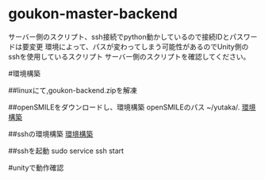 # goukon-master-backend
サーバー側のスクリプト、ssh接続でpython動かしているので接続IDとパスワードは要変更
環境によって、パスが変わってしまう可能性があるのでUnity側のsshを使用しているスクリプト
サーバー側のスクリプトを確認してください。

#環境構築

##linuxにて,goukon-backend.zipを解凍

##openSMILEをダウンロードし、環境構築
openSMILEのパス ~/yutaka/.
[環境構築](https://note.com/55hanam/n/n555bc3111c4d)

##sshの環境構築
[環境構築](https://qiita.com/sango/items/816136188387221f05b3)

##sshを起動
sudo service ssh start

#unityで動作確認
